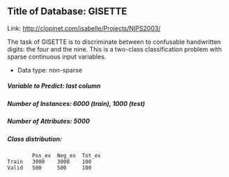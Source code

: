 ## Title of Database: GISETTE

Link: http://clopinet.com/isabelle/Projects/NIPS2003/

The task of GISETTE is to discriminate between to confusable 
handwritten digits: the four and the nine. This is a two-class 
classification problem with sparse continuous input
variables.

* Data type: non-sparse

##### Variable to Predict: last column
##### Number of Instances: 6000 (train), 1000 (test)
##### Number of Attributes: 5000

##### Class distribution:
			Pos_ex	Neg_ex	Tot_ex
	Train	3000	3000	100
	Valid	500		500		100